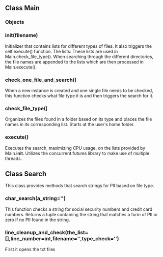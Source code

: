 ## Class Main
### Objects
### __init__(filename)
Initializer that contains lists for different types of files. It also triggers the 
self.execute() function.
The lists:
    These lists are used in Main.check_file_type(). When searching through the different directories, the file names are appended to the lists which are then processed in Main.execute().

### check_one_file_and_search()
When a new instance is created and one single file needs to be checked, this function checks what file type it is and then triggers the search for it.

### check_file_type()
Organizes the files found in a folder based on its type and places the file names in its corresponding list. Starts at the user's home folder.

### execute()
Executes the search, maximizing CPU usage, on the lists provided by Main.__init__.
Utilizes the concurrent.futures library to make use of multiple threads.

## Class Search
This class provides methods that search strings for PII based on file type.

### char_search(a_string='')
This function checks a string for social security numbers and credit card numbers.
Returns a tuple containing the string that matches a form of PII or zero if no PII found in the string.

### line_cleanup_and_check(the_list=[],line_number=int,filename='',type_check='')
First it opens the txt files 